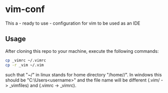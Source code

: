 # vim-conf
This a - ready to use - configuration for vim to be used as an IDE

## Usage
After cloning this repo to your machine, execute the following commands:

```bash
cp _vimrc ~/.vimrc
cp -r _vim ~/.vim
```

such that "~/" in linux stands for home directory "/home/<username>/". In windows this should be "C:\Users\<username>\" and the file name will be different (.vim/ -> _vimfiles) and (.vimrc -> _vimrc).
